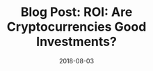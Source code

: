 ---
title: "Blog Post: ROI: Are Cryptocurrencies Good Investments?"
date: 2018-08-03
categories: [blog post]
tags: [blockchain, blog post, finance]
excerpt: "Blockchian, Finance, Cryptocurrency"
link: https://medium.com/amberdata/roi-are-cryptocurrencies-good-investments-ebb9a308924f
---